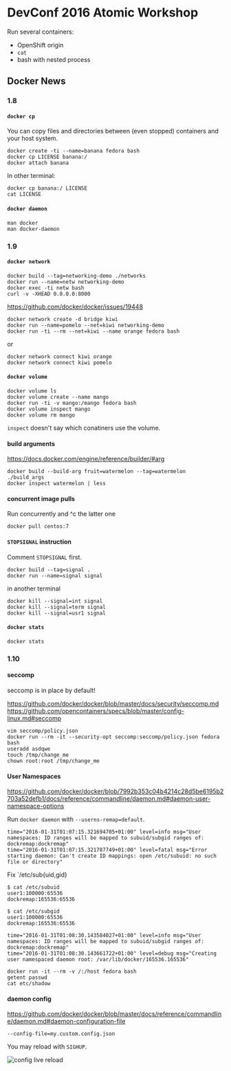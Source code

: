 # DevConf 2016 Atomic Workshop

Run several containers:

 * OpenShift origin
 * `cat`
 * bash with nested process

## Docker News

### 1.8

#### `docker cp`

You can copy files and directories between (even stopped) containers and your host system.

```shell
docker create -ti --name=banana fedora bash
docker cp LICENSE banana:/
docker attach banana
```

In other terminal:

```shell
docker cp banana:/ LICENSE
cat LICENSE
```


#### `docker daemon`

```shell
man docker
man docker-daemon
```


### 1.9


#### `docker network`


```
docker build --tag=networking-demo ./networks
docker run --name=netw networking-demo
docker exec -ti netw bash
curl -v -XHEAD 0.0.0.0:8000
```

https://github.com/docker/docker/issues/19448

```
docker network create -d bridge kiwi
docker run --name=pomelo --net=kiwi networking-demo
docker run -ti --rm --net=kiwi --name orange fedora bash
```

or

```
docker network connect kiwi orange
docker network connect kiwi pomelo
```


#### `docker volume`

```shell
docker volume ls
docker volume create --name mango
docker run -ti -v mango:/mango fedora bash
docker volume inspect mango
docker volume rm mango
```

`inspect` doesn't say which conatiners use the volume.


#### build arguments

https://docs.docker.com/engine/reference/builder/#arg

```shell
docker build --build-arg fruit=watermelon --tag=watermelon ./build_args
docker inspect watermelon | less
```


#### concurrent image pulls

Run concurrently and ^c the latter one

```shell
docker pull centos:7
```


#### `STOPSIGNAL` instruction

Comment `STOPSIGNAL` first.

```shell
docker build --tag=signal .
docker run --name=signal signal
```

in another terminal

```shell
docker kill --signal=int signal
docker kill --signal=term signal
docker kill --signal=usr1 signal
```


#### `docker stats`

```shell
docker stats
```


### 1.10

#### seccomp

seccomp is in place by default!


https://github.com/docker/docker/blob/master/docs/security/seccomp.md
https://github.com/opencontainers/specs/blob/master/config-linux.md#seccomp

```
vim seccomp/policy.json
docker run --rm -it --security-opt seccomp:seccomp/policy.json fedora bash
useradd asdqwe
touch /tmp/change_me
chown root:root /tmp/change_me
```


#### User Namespaces

https://github.com/docker/docker/blob/7992b353c04b4214c28d5be6195b2703a52defb1/docs/reference/commandline/daemon.md#daemon-user-namespace-options

Run `docker daemon` with `--userns-remap=default`.

```
time="2016-01-31T01:07:15.321694705+01:00" level=info msg="User namespaces: ID ranges will be mapped to subuid/subgid ranges of: dockremap:dockremap"
time="2016-01-31T01:07:15.321787749+01:00" level=fatal msg="Error starting daemon: Can't create ID mappings: open /etc/subuid: no such file or directory"
```

Fix `/etc/sub{uid,gid}

```
$ cat /etc/subuid
user1:100000:65536
dockremap:165536:65536

$ cat /etc/subgid
user1:100000:65536
dockremap:165536:65536
```

```
time="2016-01-31T01:08:30.143584027+01:00" level=info msg="User namespaces: ID ranges will be mapped to subuid/subgid ranges of: dockremap:dockremap"
time="2016-01-31T01:08:30.143661722+01:00" level=debug msg="Creating user namespaced daemon root: /var/lib/docker/165536.165536"
```

```
docker run -it --rm -v /:/host fedora bash
getent passwd
cat etc/shadow
```


#### daemon config

https://github.com/docker/docker/blob/master/docs/reference/commandline/daemon.md#daemon-configuration-file

```
--config-file=my.custom.config.json
```

You may reload with `SIGHUP`.

![config live reload](https://cloud.githubusercontent.com/assets/1050/12132395/1b06cd5a-b3d0-11e5-84ee-dfa2ab041278.gif)
